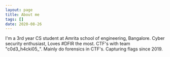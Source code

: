 ```yaml
---
layout: page
title: About me
tags: []
date: 2020-08-26
---
```

   
I'm a 3rd year CS student at Amrita school of engineering, Bangalore.
Cyber security enthusiast, Loves #DFIR the most.
CTF's with team "c0d3_h4cki05_".
Mainly do forensics in CTF's.
Capturing flags since 2019.





